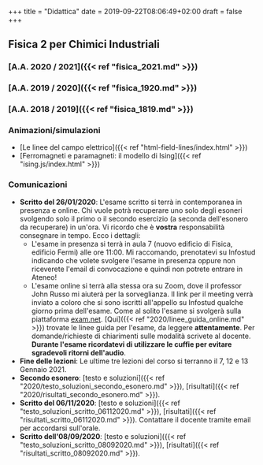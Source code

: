 +++
title = "Didattica"
date = 2019-09-22T08:06:49+02:00
draft = false
+++

## Fisica 2 per Chimici Industriali

### [A.A. 2020 / 2021]({{< ref "fisica_2021.md" >}})
### [A.A. 2019 / 2020]({{< ref "fisica_1920.md" >}})
### [A.A. 2018 / 2019]({{< ref "fisica_1819.md" >}})

### Animazioni/simulazioni

* [Le linee del campo elettrico]({{< ref "html-field-lines/index.html" >}})
* [Ferromagneti e paramagneti: il modello di Ising]({{< ref "ising.js/index.html" >}})

### Comunicazioni

* **Scritto del 26/01/2020**: L'esame scritto si terrà in contemporanea in presenza e online. Chi vuole potrà recuperare uno solo degli esoneri svolgendo solo il primo o il secondo esercizio (a seconda dell'esonero da recuperare) in un'ora. Vi ricordo che è **vostra** responsabilità consegnare in tempo. Ecco i dettagli:
  * L'esame in presenza si terrà in aula 7 (nuovo edificio di Fisica, edificio Fermi) alle ore 11:00. Mi raccomando, prenotatevi su Infostud indicando che volete svolgere l'esame in presenza oppure non riceverete l'email di convocazione e quindi non potrete entrare in Ateneo!
  * L'esame online si terrà alla stessa ora su Zoom, dove il professor John Russo mi aiuterà per la sorveglianza. Il link per il meeting verrà inviato a coloro che si sono iscritti all'appello su Infostud qualche giorno prima dell'esame. Come al solito l'esame si svolgerà sulla piattaforma [exam.net](http://www.exam.net/). [Qui]({{< ref "2020/linee_guida_online.md" >}}) trovate le linee guida per l'esame, da leggere **attentamente**. Per domande/richieste di chiarimenti sulle modalità scrivete al docente. **Durante l'esame ricordatevi di utilizzare le cuffie per evitare sgradevoli ritorni dell'audio**.
* **Fine delle lezioni**: Le ultime tre lezioni del corso si terranno il 7, 12 e 13 Gennaio 2021.
* **Secondo esonero**: [testo e soluzioni]({{< ref "2020/testo_soluzioni_secondo_esonero.md" >}}), [risultati]({{< ref "2020/risultati_secondo_esonero.md" >}}).
* **Scritto del 06/11/2020**: [testo e soluzioni]({{< ref "testo_soluzioni_scritto_06112020.md" >}}), [risultati]({{< ref "risultati_scritto_06112020.md" >}}). Contattare il docente tramite email per accordarsi sull'orale.
* **Scritto dell'08/09/2020**: [testo e soluzioni]({{< ref "testo_soluzioni_scritto_08092020.md" >}}), [risultati]({{< ref "risultati_scritto_08092020.md" >}}).
